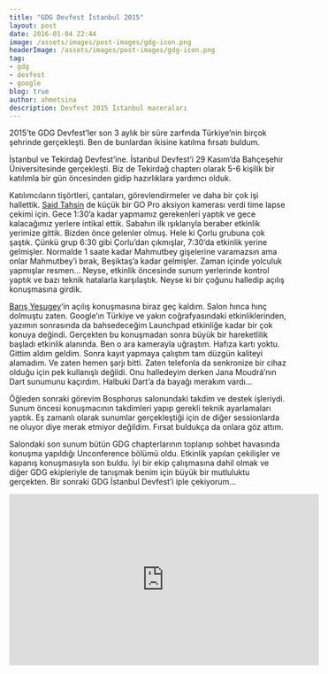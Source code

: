 ```yaml
---
title: "GDG Devfest İstanbul 2015"
layout: post
date: 2016-01-04 22:44
image: /assets/images/post-images/gdg-icon.png
headerImage: /assets/images/post-images/gdg-icon.png
tag:
- gdg
- devfest
- google
blog: true
author: ahmetsina
description: Devfest 2015 İstanbul maceraları
---
```



2015’te GDG Devfest’ler son 3 aylık bir süre zarfında Türkiye’nin birçok şehrinde gerçekleşti. Ben de bunlardan ikisine katılma fırsatı buldum.

İstanbul ve Tekirdağ Devfest’ine. İstanbul Devfest’i 29 Kasım’da Bahçeşehir Üniversitesinde gerçekleşti. Biz de Tekirdağ chapterı olarak 5-6 kişilik bir katılımla bir gün öncesinden gidip hazırlıklara yardımcı olduk.

Katılımcıların tişörtleri, çantaları, görevlendirmeler ve daha bir çok işi hallettik. [Said Tahsin][1] de küçük bir GO Pro aksiyon kamerası verdi time lapse çekimi için.  Gece 1:30’a kadar yapmamız gerekenleri yaptık ve gece kalacağımız yerlere intikal ettik. Sabahın ilk ışıklarıyla beraber etkinlik yerimize gittik. Bizden önce gelenler olmuş. Hele ki Çorlu grubuna çok şaştık. Çünkü grup 6:30 gibi Çorlu’dan çıkmışlar, 7:30’da etkinlik yerine gelmişler. Normalde 1 saate kadar Mahmutbey gişelerine varamazsın ama onlar Mahmutbey’i bırak, Beşiktaş’a kadar gelmişler. Zaman içinde yolculuk yapmışlar resmen…  Neyse, etkinlik öncesinde sunum yerlerinde kontrol yaptık ve bazı teknik hatalarla karşılaştık. Neyse ki bir çoğunu halledip açılış konuşmasına girdik.


[Barış Yesugey][2]‘in açılış konuşmasına biraz geç kaldım. Salon hınca hınç dolmuştu zaten. Google’ın Türkiye ve yakın coğrafyasındaki etkinliklerinden, yazımın sonrasında da bahsedeceğim Launchpad etkinliğe kadar bir çok konuya değindi. Gerçekten bu konuşmadan sonra büyük bir hareketlilik başladı etkinlik alanında. Ben o ara kamerayla uğraştım. Hafıza kartı yoktu. Gittim aldım geldim. Sonra kayıt yapmaya çalıştım tam düzgün kaliteyi alamadım. Ve zaten hemen şarjı bitti. Zaten telefonla da senkronize bir cihaz olduğu için pek kullanışlı değildi. Onu halledeyim derken Jana Moudrá’nın Dart sunumunu kaçırdım. Halbuki Dart’a da bayağı merakım vardı…

Öğleden sonraki görevim Bosphorus salonundaki takdim ve destek işleriydi. Sunum öncesi konuşmacının takdimleri yapıp gerekli teknik ayarlamaları yaptık. Eş zamanlı olarak sunumlar gerçekleştiği için de diğer sessionlarda ne oluyor diye merak etmiyor değildim. Fırsat buldukça da onlara göz attım.

Salondaki son sunum bütün GDG chapterlarının toplanıp sohbet havasında konuşma yapıldığı Unconference bölümü oldu. Etkinlik yapılan çekilişler ve kapanış konuşmasıyla son buldu. İyi bir ekip çalışmasına dahil olmak ve diğer GDG ekipleriyle de tanışmak benim için büyük bir mutluluktu gerçekten. Bir sonraki GDG İstanbul Devfest’i iple çekiyorum…

<iframe width="560" height="310" src="https://www.youtube.com/embed/2jjAn1NNQC8" frameborder="0" allowfullscreen></iframe>

[1]: https://plus.google.com/+SaidTahsinDane
[2]: https://plus.google.com/+BarisYesugeyy
[3]: /assets/images/post-images/brs-dfist.jpg
